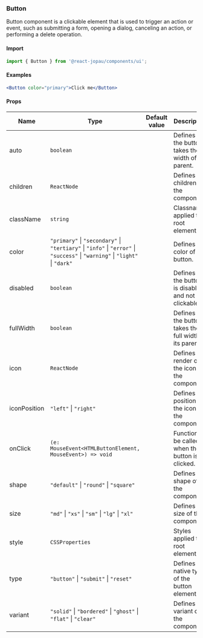 ### Button

Button component is a clickable element that is used to trigger an action or event, such as submitting a form, opening a dialog, canceling an action, or performing a delete operation.

#### Import

```jsx
import { Button } from '@react-jopau/components/ui';
```

#### Examples

```jsx
<Button color="primary">Click me</Button>
```

#### Props

| Name         | Type                                                                                                                         | Default value | Description                                               |
| ------------ | ---------------------------------------------------------------------------------------------------------------------------- | ------------- | --------------------------------------------------------- |
| auto         | `boolean`                                                                                                                    |               | Defines if the button takes the fit width of its parent.  |
| children     | `ReactNode`                                                                                                                  |               | Defines the children of the component.                    |
| className    | `string`                                                                                                                     |               | Classnames applied to root element                        |
| color        | `"primary"` \| `"secondary"` \| `"tertiary"` \| `"info"` \| `"error"` \| `"success"` \| `"warning"` \| `"light"` \| `"dark"` |               | Defines the color of button.                              |
| disabled     | `boolean`                                                                                                                    |               | Defines if the button is disabled and not clickable.      |
| fullWidth    | `boolean`                                                                                                                    |               | Defines if the button takes the full width of its parent. |
| icon         | `ReactNode`                                                                                                                  |               | Defines the render of the icon of the component.          |
| iconPosition | `"left"` \| `"right"`                                                                                                        |               | Defines the position of the icon in the component.        |
| onClick      | `(e: MouseEvent<HTMLButtonElement, MouseEvent>) => void`                                                                     |               | Function to be called when the button is clicked.         |
| shape        | `"default"` \| `"round"` \| `"square"`                                                                                       |               | Defines the shape of the component.                       |
| size         | `"md"` \| `"xs"` \| `"sm"` \| `"lg"` \| `"xl"`                                                                               |               | Defines the size of the component.                        |
| style        | `CSSProperties`                                                                                                              |               | Styles applied to root element                            |
| type         | `"button"` \| `"submit"` \| `"reset"`                                                                                        |               | Defines the native type of the button element.            |
| variant      | `"solid"` \| `"bordered"` \| `"ghost"` \| `"flat"` \| `"clear"`                                                              |               | Defines the variant of the component.                     |
